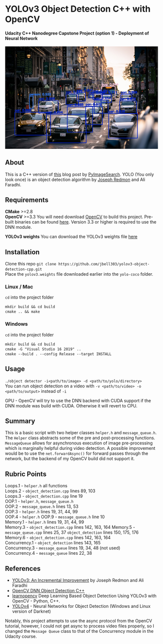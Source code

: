 # YOLOv3 Object Detection C++ with OpenCV
#### Udacity C++ Nanodegree Capstone Project (option 1) - Deployment of Neural Network
![dog](https://github.com/jbell303/yolov3-object-detection-cpp/blob/master/images/sf_processed.PNG)

## About
This is a C++ version of [this](https://www.pyimagesearch.com/2018/11/12/yolo-object-detection-with-opencv/) blog post by [PyImageSearch](https://pyimagesearch.com).
YOLO (You only look once) is an object detection algorithm by [Joseph Redmon](https://pjreddie.com) and Ali Faradhi.

## Requirements
**CMake** >=2.8  
**OpenCV** >=3.3 You will need download [OpenCV](https://opencv.org) to build this project. Pre-built binaries can be found [here](opencv.org/releases). Version 3.3 or higher is required to use the DNN module.

**YOLOv3 weights** You can download the YOLOv3 weights file [here](https://pjreddie.com/media/files/yolov3.weights)

## Installation
Clone this repo `git clone https://github.com/jbell303/yolov3-object-detection-cpp.git`  
Place the `yolov3.weights` file downloaded earlier into the `yolo-coco` folder.  

### Linux / Mac
`cd` into the project folder
```
mkdir build && cd build  
cmake .. && make
```

### Windows
`cd` into the project folder
```
mkdir build && cd build
cmake -G "Visual Studio 16 2019" ..
cmake --build . --config Release --target INSTALL
```

## Usage
`./object detector -i<path/to/image> -d <path/to/yolo/directory>`  
You can run object detection on a video with `-v <path/to/video> -o <path/to/output>` instead of `-i`

GPU - OpenCV will try to use the DNN backend with CUDA support if the DNN module was build with CUDA. Otherwise it will revert to CPU.

## Summary
This is a basic script with two helper classes `helper.h` and `message_queue.h`. The `Helper` class abstracts some of the pre and post-processing functions. `MessageQueue` allows for asynchronous execution of image pre-processing which is marginally helpful during video detection. A possible improvement would be to use the `net.forwardAsync()` for forward passes through the network, but the backend of my OpenCV build did not support it. 

## Rubric Points
Loops.1 - `helper.h` all functions  
Loops.2 - `object_detection.cpp` lines 89, 103  
Loops.3 - `object_detection.cpp` line 19  
OOP.1 - `helper.h`, `message_queue.h`  
OOP.2 - `message_queue.h` lines 13, 53  
OOP.3 - `helper.h` lines 19, 31, 44, 99  
OOP.4 - `helper.h`
OOP.9 - `message_queue.h` line 10  
Memory.1 - `helper.h` lines 19, 31, 44, 99  
Memory.3 - `object_detection.cpp` lines 142, 163, 164 
Memory.5 - `message_queue.cpp` lines 25, 37 `object_detection` lines 150, 175, 176  
Memory.6 - `object_detection.cpp` lines 142, 163, 164  
Concurrency.1 - `object_detection` lines 143, 165  
Concurrency.3 - `message_queue` lines 19, 34, 48 (not used)  
Concurrency.4 - `message_queue` lines 22, 38  

## References
* [YOLOv3: An Incremental Improvement](https://arxiv.org/abs/1804.02767) by Joseph Redmon and Ali Faradhi
* [OpenCV DNN Object Detection C++](https://github.com/opencv/opencv/blob/master/samples/dnn/object_detection.cpp)
* [learnopencv](https://www.learnopencv.com/deep-learning-based-object-detection-using-yolov3-with-opencv-python-c/) Deep Learning Based Object Detection Using YOLOv3 with OpenCV - Python, C++.
* [YOLOv4](https://github.com/AlexeyAB/darknet) - Neural Networks for Object Detection (Windows and Linux version of Darknet)  

Notably, this project attempts to use the async protocol from the OpenCV tutorial, however, I could not get async to process video files properly, so I changed the `Message Queue` class to that of the Concurrency module in the Udacity course.


